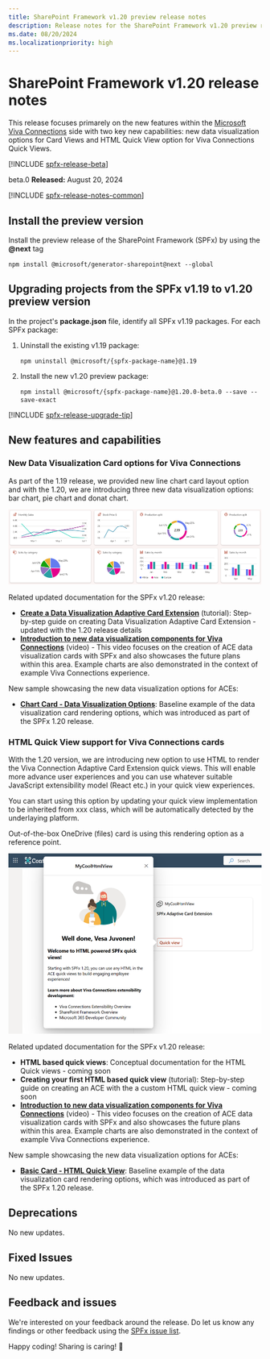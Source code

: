 ```yaml
---
title: SharePoint Framework v1.20 preview release notes
description: Release notes for the SharePoint Framework v1.20 preview release.
ms.date: 08/20/2024
ms.localizationpriority: high
---
```

# SharePoint Framework v1.20 release notes

This release focuses primarely on the new features within the [Microsoft Viva Connections](./viva/overview-viva-connections.md) side with two key new capabilities: new data visualization options for Card Views and HTML Quick View option for Viva Connections Quick Views.

[!INCLUDE [spfx-release-beta](../../includes/snippets/spfx-release-beta.md)]

beta.0 **Released:** August 20, 2024

[!INCLUDE [spfx-release-notes-common](../../includes/snippets/spfx-release-notes-common.md)]

## Install the preview version

Install the preview release of the SharePoint Framework (SPFx) by using the **@next** tag

```console
npm install @microsoft/generator-sharepoint@next --global
```

## Upgrading projects from the SPFx v1.19 to v1.20 preview version

In the project's **package.json** file, identify all SPFx v1.19 packages. For each SPFx package:

1. Uninstall the existing v1.19 package:

    ```console
    npm uninstall @microsoft/{spfx-package-name}@1.19
    ```

1. Install the new v1.20 preview package:

    ```console
    npm install @microsoft/{spfx-package-name}@1.20.0-beta.0 --save --save-exact
    ```

[!INCLUDE [spfx-release-upgrade-tip](../../includes/snippets/spfx-release-upgrade-tip.md)]

## New features and capabilities

### New Data Visualization Card options for Viva Connections

As part of the 1.19 release, we provided new line chart card layout option and with the 1.20, we are introducing three new data visualization options: bar chart, pie chart and donat chart.

![Sample chart card layouts](../images/120-release-notes/chart-cards-options.png)

Related updated documentation for the SPFx v1.20 release:

- **[Create a Data Visualization Adaptive Card Extension](viva/get-started/build-data-visualization-adaptive-card-extension.md)** (tutorial): Step-by-step guide on creating Data Visualization Adaptive Card Extension - updated with the 1.20 release details
- **[Introduction to new data visualization components for Viva Connections](https://www.youtube.com/watch?v=zBLEEF6cC7I)** (video) - This video focuses on the creation of ACE data visualization cards with SPFx and also showcases the future plans within this area. Example charts are also demonstrated in the context of example Viva Connections experience.

New sample showcasing the new data visualization options for ACEs:

- **[Chart Card - Data Visualization Options](https://github.com/pnp/sp-dev-fx-aces/tree/main/samples/ChartCard-DataVisualizationOptions)**: Baseline example of the data visualization card rendering options, which was introduced as part of the SPFx 1.20 release.

### HTML Quick View support for Viva Connections cards

With the 1.20 version, we are introducing new option to use HTML to render the Viva Connection Adaptive Card Extension quick views. This will enable more advance user experiences and you can use whatever suitable JavaScript extensibility model (React etc.) in your quick view experiences.

You can start using this option by updating your quick view implementation to be inherited from xxx class, which will be automatically detected by the underlaying platform.

Out-of-the-box OneDrive (files) card is using this rendering option as a reference point.

![Preview on HTML quick views](../images/120-release-notes/html-quick-views.png)

Related updated documentation for the SPFx v1.20 release:

- **HTML based quick views**: Conceptual documentation for the HTML Quick views - coming soon
- **Creating your first HTML based quick view** (tutorial): Step-by-step guide on creating an ACE with the a custom HTML quick view - coming soon
- **[Introduction to new data visualization components for Viva Connections](https://www.youtube.com/watch?v=DaRoCFNtFrY)** (video) - This video focuses on the creation of ACE data visualization cards with SPFx and also showcases the future plans within this area. Example charts are also demonstrated in the context of example Viva Connections experience.

New sample showcasing the new data visualization options for ACEs:

- **[Basic Card - HTML Quick View](https://github.com/pnp/sp-dev-fx-aces/tree/main/samples/BasicCard-HTML-QuickView)**: Baseline example of the data visualization card rendering options, which was introduced as part of the SPFx 1.20 release.

## Deprecations

No new updates.

## Fixed Issues

No new updates.

## Feedback and issues

We're interested on your feedback around the release. Do let us know any findings or other feedback using the [SPFx issue list](https://github.com/SharePoint/sp-dev-docs/issues).

Happy coding! Sharing is caring! 🧡
